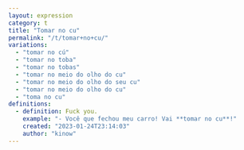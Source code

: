 ```yaml
---
layout: expression
category: t
title: "Tomar no cu"
permalink: "/t/tomar+no+cu/"
variations:
  - "tomar no cú"
  - "tomar no toba"
  - "tomar no tobas"
  - "tomar no meio do olho do cu"
  - "tomar no meio do olho do seu cu"
  - "tomar no meio do olho do cu"
  - "toma no cu"
definitions:
  - definition: Fuck you.
    example: "- Você que fechou meu carro! Vai **tomar no cu**!"
    created: "2023-01-24T23:14:03"
    author: "kinow"
---
```

